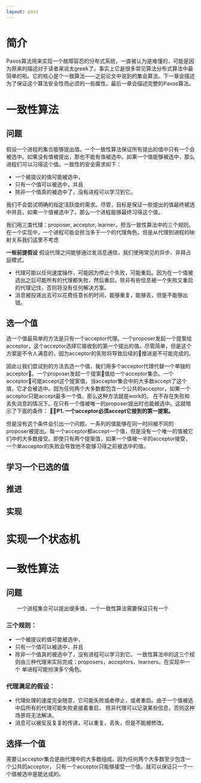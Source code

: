 ```yaml
---
layout: post
---
```


简介
===

Paxos算法用来实现一个故障容忍的分布式系统，一直被认为是难懂的，可能是因为原来的描述对于读者来说太greek了。事实上它是很多常见算法分布式算法中最简单的啦。它的核心是个一致算法——之前论文中说到的集会算法。下一章会描述为了保证这个算法安全性而必须的一些属性。最后一章会描述完整的Paxos算法。


一致性算法
========

问题
----
假设一个进程的集合能够提出值。一个一致性算法保证所有提出的值中只有一个会被选中。如果没有值被提出，那也不能有值被选中。如果一个值能够被选中，那么进程们可以习得这个值。一致性的安全需求如下：
* 一个被提议的值可能被选中，
* 只有一个值可以被选中，并且
* 除非一个值真的被选中了，没有进程可以学习到它。

我们不会尝试明确的指定活跃度的需求。尽管，目标是保证一些提出的值最终被选中并且，如果一个值被选中了，那么一个进程能够最终习得这个值。

我们用三类代理：proposer, acceptor, learner。担当一致性算法中的三个规则。在一个实现中，一个进程可能会担当多于一个的代理角色。但是从代理到进程的映射关系我们这里不考虑

**一些前提假设**
假设代理之间能够通过发消息通信，我们使用常见的异步、非拜占庭模式，
* 代理可能以任何速度操作，可能因为停止个失败，可能重启。因为在一个值被选出之后可能所有的代理都失败，然后重启。除非有些信息被一个失败又重启的代理记住，否则将没有任何解决方案。
* 消息被投递出去可以花费任意长的时间，能够重复，能够丢，但是不能够出错。

选一个值
-------
选一个值最简单的方法是只有一个acceptor代理。一个proposer发起一个提案给acceptor，这个acceptor选择它接收到的第一个提出的值。尽管简单，但是这个方案是不令人满意的，因为acceptor的失败将导致后续的推进是不可能完成的。

因此让我们尝试别的方法去选一个值，我们用多个acceptor代理代替一个单独的acceptor。一个proposer发起一个提案值给一个acceptor集合。一个acceptor可能accept这个提案值，当acceptor集合中的大多数accept了这个值，它才会被选中。因为任何两个大多数都包含一个公共的acceptor，如果一个acceptor只能accept最多一个值，那么这种方法就是work的。
在不存在失败和丢失消息的情况下。在只有一个值被唯一的proposer提出时也能被选中。这就暗示了下面的条件：
**P1. 一个acceptor必须accept它接到的第一提案。**

但是没有这个条件会引出一个问题。一系列的值能够在同一时间被不同的proposer被提出。每一个acceptor都accept一个值，但是没有一个唯一的值被它们中的大多数接受。即使只有两个提案值，如果一个值被一半的acceptor接受，一个单acceptor的失败会导致他不能够习得之前被选中的值。



学习一个已选的值
-------------

推进
----

实现
----


实现一个状态机
============




























# 一致性算法
## 问题
&emsp;&emsp;一个进程集合可以提出很多值，一个一致性算法需要保证只有一个
### 三个规则：
* 一个被提议的值可能被选中，
* 只有一个值可以被选中，并且
* 除非一个值真的被选中了，没有进程可以学习到它。
一致性算法中的这三个规则由三种代理来实际完成：proposers，acceptors，learners。在实现中一个
单进程可能扮演多个角色。
### 代理满足的假设：
* 代理处理的速度完全随意，它可能失败或者停止，或者重启。由于一个值被选中后所有的代理可能失败紧接着重启，
除非代理可以记录某些信息，否则这种场景将无法解决。
* 消息可以被反反复复的传递，可以重复，丢失，但是不能被修改。
## 选择一个值
需要让acceptor集合是由代理中的大多数组成。因为任何两个大多数至少包含一个公共的acceptor，
只有一个acceptor只能够接受一个值，就可以保证只一个一个值被选中是能达成的。
